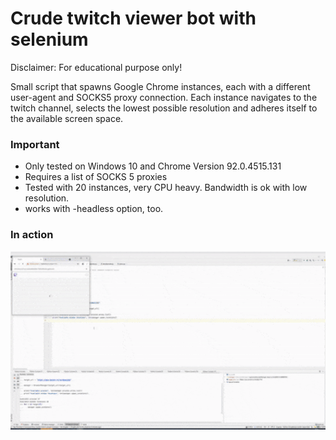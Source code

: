 # Crude twitch viewer bot with selenium 

Disclaimer: For educational purpose only!

Small script that spawns Google Chrome instances, each with a different user-agent and SOCKS5 proxy connection. 
Each instance navigates to the twitch channel, selects the lowest possible resolution and
adheres itself to the available screen space.

### Important
- Only tested on Windows 10 and Chrome Version 92.0.4515.131 
- Requires a list of SOCKS 5 proxies
- Tested with 20 instances, very CPU heavy. Bandwidth is ok with low resolution.
- works with -headless option, too.

### In action

![](instances_spawning.gif)



